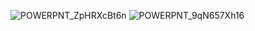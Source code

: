 ![POWERPNT_ZpHRXcBt6n](https://github.com/user-attachments/assets/e01a0389-66ce-49be-8c5a-c12529c1b2f2)
![POWERPNT_9qN657Xh16](https://github.com/user-attachments/assets/dc3b472b-0fee-4469-a99a-2ed0be3d75b4)

